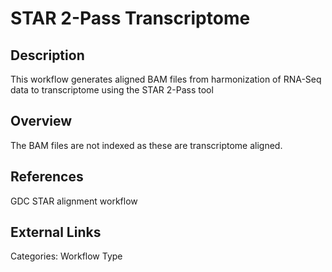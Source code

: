 # STAR 2-Pass Transcriptome #

## Description ##
This workflow generates aligned BAM files from harmonization of RNA-Seq data to transcriptome using the STAR 2-Pass tool

## Overview ##
The BAM files are not indexed as these are transcriptome aligned.

## References ##
GDC STAR alignment workflow

## External Links ##

Categories: Workflow Type
